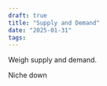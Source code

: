 ```yaml
---
draft: true
title: "Supply and Demand"
date: "2025-01-31"
tags: 
---
```

Weigh supply and demand.

Niche down